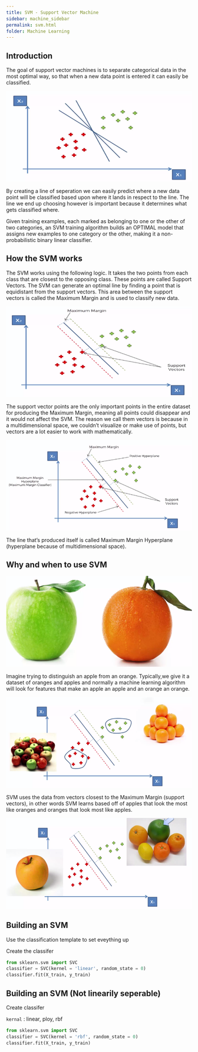 ```yaml
---
title: SVM - Support Vector Machine 
sidebar: machine_sidebar
permalink: svm.html
folder: Machine Learning
---
```


<script src="https://cdnjs.cloudflare.com/ajax/libs/mathjax/2.7.0/MathJax.js?config=TeX-AMS-MML_HTMLorMML" type="text/javascript"></script>

## Introduction

The goal of support vector machines is to separate categorical data in the most optimal way, so that when a new data point is entered it can easily be classified. 


<img src="\images\machine-learning\classification\SVM1.png" alt="SVM" style="width:550px;height:246px;">

By creating a line of seperation we can easily predict where a new data point will be classified based upon where it lands in respect to the line. The line we end up choosing however is important because it determines what gets classified where. 

Given training examples, each marked as belonging to one or the other of two categories, an SVM training algorithm builds an OPTIMAL model that assigns new examples to one category or the other, making it a non-probabilistic binary linear classifier.

## How the SVM works

The SVM works using the following logic. It takes the two points from each class that are closest to the opposing class. These points are called Support Vectors. The SVM can generate an optimal line by finding a point that is equidistant from the support vectors. This area between the support vectors is called the Maximum Margin and is used to classify new data.

<img src="\images\machine-learning\classification\SVM2.png" alt="SVM" style="width:550px;height:246px;">

The support vector points are the only important points in the entire dataset for producing the Maximum Margin, meaning all points could disappear and it would not affect the SVM.
The reason we call them vectors is because in a multidimensional space, we couldn’t visualize or make use of points, but vectors are a lot easier to work with mathematically. 

<img src="\images\machine-learning\classification\SVM3.png" alt="SVM" style="width:550px;height:246px;">

The line that’s produced itself is called Maximum Margin Hyperplane (hyperplane because of multidimensional space). 


## Why and when to use SVM 

<img src="\images\machine-learning\classification\SVM4.png" alt="SVM" style="width:550px;height:246px;">

Imagine trying to distinguish an apple from an orange. Typically,we give it a dataset of oranges and apples and normally a machine learning algorithm will look for features that make an apple an apple and an orange an orange. 

<img src="\images\machine-learning\classification\SVN5.png" alt="SVM" style="width:550px;height:246px;">


SVM uses the data from vectors closest to the Maximum Margin (support vectors), in other words SVM learns based off of apples that look the most like oranges and oranges that look most like apples. 

<img src="\images\machine-learning\classification\SVM6.png" alt="SVM" style="width:550px;height:246px;">

## Building an SVM 

Use the classification template to set eveything up

Create the classifer 

~~~ python 
from sklearn.svm import SVC
classifier = SVC(kernel = 'linear', random_state = 0)
classifier.fit(X_train, y_train)
~~~

## Building an SVM (Not linearily seperable)

Create classifer

`kernal` : linear, ploy, rbf 

~~~ python 
from sklearn.svm import SVC
classifier = SVC(kernel = 'rbf', random_state = 0)
classifier.fit(X_train, y_train)
~~~
